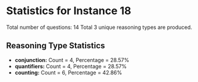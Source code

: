 # Statistics for Instance 18
Total number of questions: 14
Total 3 unique reasoning types are produced.
## Reasoning Type Statistics
- **conjunction:** Count = 4, Percentage = 28.57%
- **quantifiers:** Count = 4, Percentage = 28.57%
- **counting:** Count = 6, Percentage = 42.86%
